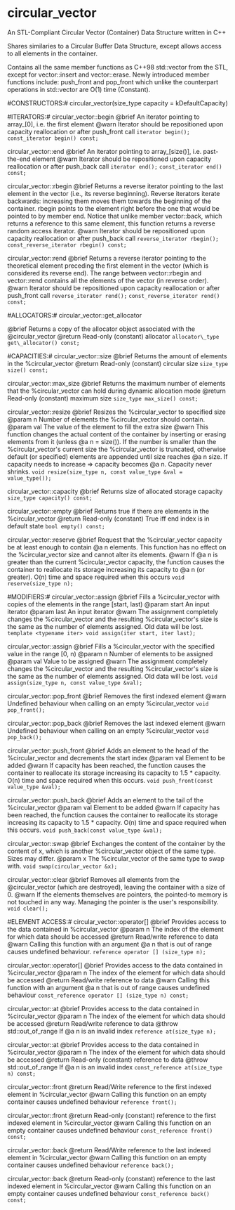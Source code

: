 # circular_vector
An STL-Compliant Circular Vector (Container) Data Structure written in C++

Shares similaries to a Circular Buffer Data Structure, except allows access to all elements in the container.

Contains all the same member functions as C++98 std::vector from the STL, except for vector::insert and vector::erase. Newly introduced member functions include: push_front and pop_front which unlike the counterpart operations in std::vector are O(1) time (Constant).

#CONSTRUCTORS:#
circular_vector(size_type capacity = kDefaultCapacity)

#ITERATORS:#
circular_vector::begin
@brief  An iterator pointing to array\_[0], i.e. the first element
@warn  Iterator should be repositioned upon capacity reallocation or after push_front call
      `iterator begin();`
`const_iterator begin() const;`

circular_vector::end
@brief  An iterator pointing to array\_[size()], i.e. past-the-end element
@warn  Iterator should be repositioned upon capacity reallocation or after push_back call
      `iterator end();`
`const_iterator end() const;`

circular_vector::rbegin
@brief  Returns a reverse iterator pointing to the last element in the vector (i.e., its reverse beginning). Reverse iterators iterate backwards: increasing them moves them towards the beginning of the container. rbegin points to the element right before the one that would be pointed to by member end. Notice that unlike member vector::back, which returns a reference to this same element, this function returns a reverse random access iterator.
@warn  Iterator should be repositioned upon capacity reallocation or after push_back call
      `reverse_iterator rbegin();`
`const_reverse_iterator rbegin() const;`

circular_vector::rend
@brief  Returns a reverse iterator pointing to the theoretical element preceding the first element in the vector (which is considered its reverse end). The range between vector::rbegin and vector::rend contains all the elements of the vector (in reverse order).
@warn  Iterator should be repositioned upon capacity reallocation or after push_front call
      `reverse_iterator rend();`
`const_reverse_iterator rend() const;`

#ALLOCATORS:#
circular_vector::get_allocator

@brief  Returns a copy of the allocator object associated with the @circular_vector
@return  Read-only (constant) allocator
`allocator\_type get\_allocator() const;`

#CAPACITIES:#
circular_vector::size
@brief  Returns the amount of elements in the %circular_vector
@return  Read-only (constant) circular size
`size_type size() const;`

circular_vector::max_size
@brief  Returns the maximum number of elements that the %circular_vector can hold during dynamic allocation mode
@return  Read-only (constant) maximum size
`size_type max_size() const;`

circular_vector::resize
@brief  Resizes the %circular_vector to specified size
@param  n  Number of elements the %circular_vector should contain.
@param  val  The value of the element to fill the extra size
@warn  This function changes the actual content of the container by inserting or erasing elements from it (unless @a n = size()). If the number is smaller than the %circular_vector's current size the %circular_vector is truncated, otherwise default (or specified) elements are appended until size reaches @a n size. If capacity needs to increase => capacity becomes @a n. Capacity never shrinks.
  `void resize(size_type n, const value_type &val = value_type());`

circular_vector::capacity
@brief  Returns size of allocated storage capacity
`size_type capacity() const;`

circular_vector::empty
@brief  Returns true if there are elements in the %circular_vector
@return  Read-only (constant) True iff end index is in default state 
`bool empty() const;`

circular_vector::reserve
@brief  Request that the %circular_vector capacity be at least enough to contain @a n elements. This function has no effect on the %circular_vector size and cannot alter its elements.
@warn  If @a n is greater than the current %circular_vector capacity, the function causes the container to reallocate its storage increasing its capacity to @a n (or greater). O(n) time and space required when this occurs
`void reserve(size_type n);`

#MODIFIERS:#
circular_vector::assign
@brief  Fills a %circular_vector with copies of the elements in the range \[start, last)
@param  start  An input iterator
@param  last   An input iterator
@warn  The assignment completely changes the %circular_vector and the resulting %circular_vector's size is the same as the number of elements assigned. Old data will be lost.
`template <typename iter>
  void assign(iter start, iter last);`

circular_vector::assign
@brief  Fills a %circular_vector with the specified value in the range \[0, n)
@param  n    Number of elements to be assigned
@param  val  Value to be assigned
@warn  The assignment completely changes the %circular_vector and the resulting %circular_vector's size is the same as the number of elements assigned. Old data will be lost.
`void assign(size_type n, const value_type &val);`

circular_vector::pop_front
@brief  Removes the first indexed element
@warn  Undefined behaviour when calling on an empty %circular_vector
`void pop_front();`

circular_vector::pop_back
@brief  Removes the last indexed element
@warn  Undefined behaviour when calling on an empty %circular_vector
`void pop_back();`

circular_vector::push_front
@brief  Adds an element to the head of the %circular_vector and decrements the start index
@param  val  Element to be added
@warn  If capacity has been reached, the function causes the container to reallocate its storage increasing its capacity to 1.5 * capacity. O(n) time and space required when this occurs.
`void push_front(const value_type &val);`

circular_vector::push_back
@brief  Adds an element to the tail of the %circular_vector
@param  val  Element to be added
@warn  If capacity has been reached, the function causes the container to reallocate its storage increasing its capacity to 1.5 * capacity. O(n) time and space required when this occurs.
`void push_back(const value_type &val);`

circular_vector::swap
@brief  Exchanges the content of the container by the content of x, which is another %circular_vector object of the same type. Sizes may differ.
@param  x  The %circular_vector of the same type to swap with.
`void swap(circular_vector &x);`

circular_vector::clear
@brief  Removes all elements from the @circular_vector (which are destroyed), leaving the container with a size of 0.
@warn  If the elements themselves are pointers, the pointed-to memory is not touched in any way. Managing the pointer is the user's responsibility.
`void clear();`

#ELEMENT ACCESS:#
circular_vector::operator[]
@brief  Provides access to the data contained in %circular_vector
@param n The index of the element for which data should be accessed
@return  Read/write reference to data
@warn  Calling this function with an argument @a n that is out of range causes undefined behaviour.
`reference operator [] (size_type n);`

circular_vector::operator[]
@brief  Provides access to the data contained in %circular_vector
@param n The index of the element for which data should be accessed
@return  Read/write reference to data
@warn  Calling this function with an argument @a n that is out of range causes undefined behaviour
`const_reference operator [] (size_type n) const;`

circular_vector::at
@brief  Provides access to the data contained in %circular_vector
@param n The index of the element for which data should be accessed
@return  Read/write reference to data
@throw  std::out_of_range  If @a n is an invalid index
`reference at(size_type n);`

circular_vector::at
@brief  Provides access to the data contained in %circular_vector
@param n The index of the element for which data should be accessed
@return  Read-only (constant) reference to data
@throw  std::out_of_range  If @a n is an invalid index
`const_reference at(size_type n) const;`

circular_vector::front
@return  Read/Write reference to the first indexed element in %circular_vector
@warn  Calling this function on an empty container causes undefined behaviour
`reference front();`

circular_vector::front
@return  Read-only (constant) reference to the first indexed element  in %circular_vector
@warn  Calling this function on an empty container causes undefined behaviour
`const_reference front() const;`

circular_vector::back
@return  Read/Write reference to the last indexed element  in %circular_vector
@warn  Calling this function on an empty container causes undefined behaviour
`reference back();`

circular_vector::back
@return  Read-only (constant) reference to the last indexed element  in %circular_vector
@warn  Calling this function on an empty container causes undefined behaviour
`const_reference back() const;`
